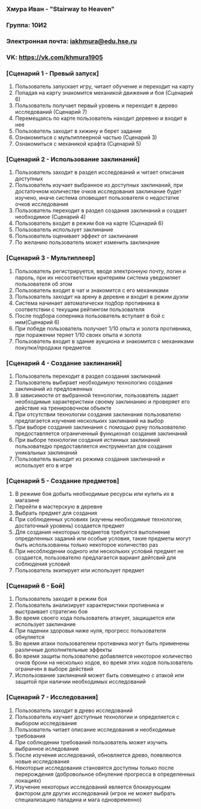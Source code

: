 ### Хмура Иван - "Stairway to Heaven"
### Группа: 10И2
### Электронная почта: iakhmura@edu.hse.ru
### VK: https://vk.com/khmura1905

### [Сценарий 1 - Превый запуск]
1) Пользователь запускает игру, читает обучение и переходит на карту
2) Попадая на карту знакомится механикой движения и боя (Сценарий 6)
3) Пользователь получает первый уровень и переходит в дерево исследований (Сценарий 7)
4) Перемещаясь по карте пользователь находит деревню и входит в нее
5) Пользователь заходит в хижину и берет задание
6) Ознакомиться с мультиплеерной частью (Сценарий 3)
7) Ознакомиться с механикой крафта (Сценарий 5)

### [Сценарий 2 - Использование заклинаний]
1) Пользователь заходит в раздел исследований и читает описания доступных
2) Пользователь изучает выбранное из доступных заклинаний, при достаточном количестве очков исследования заклинание будет изучено, иначе система оповещает пользователя о недостатке очков исследования
3) Пользователь переходит в раздел создания заклинаний и создает необходимое (Сценарий 4)
4) Пользователь входит в режим боя на карте (Сценарий 6)
5) Пользователь использует заклинание
6) Пользователь оценивает эффект от заклинания
7) По желанию пользователь может изменить заклинание

### [Сценарий 3 - Мультиплеер]
1) Пользователь регистрируется, вводя электронную почту, логин и пароль, при их несоответствии критериям система уведомляет пользователя об этом
2) Пользователь входит в чат и знакомится с его механиками 
3) Пользователь заходит на арену в деревне и входит в режим дуэли
4) Система начинает автоматически подбор противника в соответствии с текущим рейтингом пользователя
5) После подбора соперника пользователь вступает в бой с ним(Сценарий 6)
6) При победе пользователь получает 1/10 опыта и золота противника, при поражении теряет 1/10 своих опыта и золота
7) Пользователь входит в здание аукциона и знакомится с механиками покупки/продажи предметов

### [Сценарий 4 - Создание заклинаний]
1) Пользователь переходит в раздел создания заклинаний
2) Пользователь выбирает необходимую технологию создания заклинаний из предложенных
3) В зависимости от выбранной технологии, пользователь задает необходимые характеристики своему заклинанию и проверяет его действие на тренировочном объекте
4) При отсутствии технологии создания заклинания пользователю предлагается изучение нескольких заклинаний на выбор
5) При выборе создания заклинания с помощью руну пользователю предоставляется ограниченный функционал создания заклинаний
6) При выборе технологии создания истинных заклинаний пользоватедю предоставляется инструментал для создания уникальных заклинаний
7) Пользователь выходит из режима создания заклинаний и использует его в игре 

### [Сценарий 5 - Создание предметов]
1) В режиме боя добыть необходимые ресурсы или купить их в магазине
2) Перейти в мастерскую в деревне
3) Выбрать предмет для создания
4) При соблюденных условиях (изучены необходимые технологии, достаточный уровень) создается предмет
5) Для создания некоторых предметов требуется выполнение определенных заданий или особые условия, такие предметы могут быть использованны только некоторое количество раз
6) При несоблюдении оодного или нескольких условий предмет не создается, пользователю предлагается вариант дейтсвий для соблюдения условий
7) Пользователь экипирует или использует предмет

### [Сценарий 6 - Бой]
1) Пользователь заходит в режим боя
2) Пользователь анализирует характеристики противника и выстраивает стратегию боя
3) Во время своего хода пользователь атакует, защищается или использует заклинание
4) При падении здоровья ниже нуля, прогресс пользователя обнуляется
5) Во время атаки пользователем противника могут быть применены различные дополнительные эффекты
6) Во время защиты пользователю добавляется некоторое количество очков брони на несколько ходов, во время этих ходов пользователь ограничен в выборе действий
7) Использование заклинаний может быть совмещено с атакой или защитой при наличии необходимых исследований

### [Сценарий 7 - Исследования]
1) Пользователь заходит в древо исследований
2) Пользователь изучает доступные технологии и определяется с выбором исследования
3) Пользователь читает описание исследования и необходимые требования
4) При соблюдении требований пользователь может изучить выбранное иследование
5) После изучения исследований, обновляется древо, появляются новые исследования
6) Некоторые исследования становятся доступны только после перерождения (добровольное обнуление прогресса в определенных локациях)
7) Изучение некоторых исследований является блокирующим фактором для других исследований (игрок не может выбрать специализацию паладина и мага одновременно)
